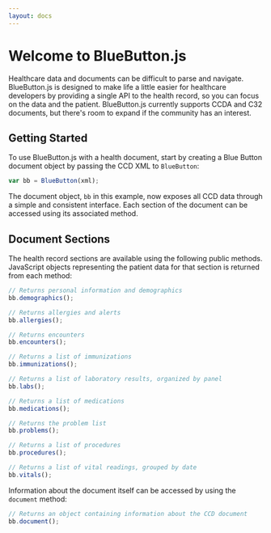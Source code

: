 ```yaml
---
layout: docs
---
```


# Welcome to BlueButton.js

Healthcare data and documents can be difficult to parse and navigate. BlueButton.js is designed to make life a little easier for healthcare developers by providing a single API to the health record, so you can focus on the data and the patient. BlueButton.js currently supports CCDA and C32 documents, but there's room to expand if the community has an interest.

## Getting Started

To use BlueButton.js with a health document, start by creating a Blue Button document object by passing the CCD XML to `BlueButton`:

```javascript
var bb = BlueButton(xml);
```

The document object, `bb` in this example, now exposes all CCD data through a simple and consistent interface. Each section of the document can be accessed using its associated method.

## Document Sections

The health record sections are available using the following public methods. JavaScript objects representing the patient data for that section is returned from each method:

```javascript
// Returns personal information and demographics
bb.demographics();

// Returns allergies and alerts
bb.allergies();

// Returns encounters
bb.encounters();

// Returns a list of immunizations
bb.immunizations();

// Returns a list of laboratory results, organized by panel
bb.labs();

// Returns a list of medications
bb.medications();

// Returns the problem list
bb.problems();

// Returns a list of procedures
bb.procedures();

// Returns a list of vital readings, grouped by date
bb.vitals();
```
Information about the document itself can be accessed by using the `document` method:

```javascript
// Returns an object containing information about the CCD document
bb.document();
```

<!--

## Filters

Filters are objects that can be used to access a subset of the document section. Each section method accepts different filters.

Example: These options will return medications from 2012 to 2013 that are active:

```javascript
bb.medications({
  from: 2012,
  to: 2013,
  status: "active"
});
```

## Dates

All dates and times are represented in [ISO 8601](http://en.wikipedia.org/wiki/ISO_8601) in either `YYYY-MM-DD` or including the time as `YYYY-MM-DDTHH:MMZ`. For example, a date might look like `2013-02-07` or `2013-02-07T03:29Z`.

## Other Methods

TODO: Consider other methods supported by the Blue Button document object.

```javascript
bb.toJSON();  // Get the entire record as JSON

bb.xml();     // Get the source XML element
bb.xmlDOM();
bb.dom();

bb.all();     // Get the entire health record
bb.everything();
```

-->

